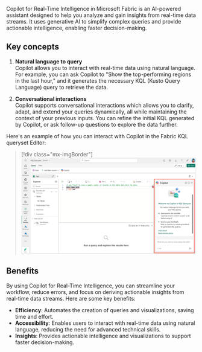 Copilot for Real-Time Intelligence in Microsoft Fabric is an AI-powered assistant designed to help you analyze and gain insights from real-time data streams. It uses generative AI to simplify complex queries and provide actionable intelligence, enabling faster decision-making.

## Key concepts

1. **Natural language to query**  
   Copilot allows you to interact with real-time data using natural language. For example, you can ask Copilot to "Show the top-performing regions in the last hour," and it generates the necessary KQL (Kusto Query Language) query to retrieve the data.

2. **Conversational interactions**  
   Copilot supports conversational interactions which allows you to clarify, adapt, and extend your queries dynamically, all while maintaining the context of your previous inputs. You can refine the initial KQL generated by Copilot, or ask follow-up questions to explore the data further.

Here's an example of how you can interact with Copilot in the Fabric KQL queryset Editor:

> [!div class="mx-imgBorder"]
> [![Screenshot of copilot in a Fabric KQL queryset Editor.](../media/copilot-kql-queryset.png)](../media/copilot-kql-queryset.png#lightbox)


## Benefits

By using Copilot for Real-Time Intelligence, you can streamline your workflow, reduce errors, and focus on deriving actionable insights from real-time data streams. Here are some key benefits:

- **Efficiency**: Automates the creation of queries and visualizations, saving time and effort.  
- **Accessibility**: Enables users to interact with real-time data using natural language, reducing the need for advanced technical skills.  
- **Insights**: Provides actionable intelligence and visualizations to support faster decision-making.  

